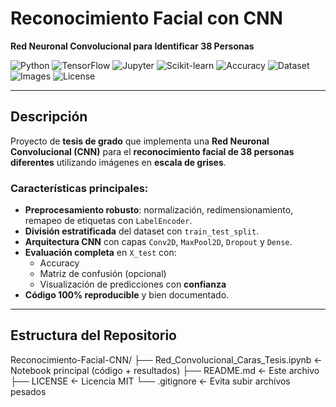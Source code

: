 # Reconocimiento Facial con CNN  
**Red Neuronal Convolucional para Identificar 38 Personas**

![Python](https://img.shields.io/badge/Python-3.8%2B-blue?logo=python)
![TensorFlow](https://img.shields.io/badge/TensorFlow-2.x-orange?logo=tensorflow)
![Jupyter](https://img.shields.io/badge/Jupyter-Notebook-green?logo=jupyter)
![Scikit-learn](https://img.shields.io/badge/Scikit--learn-1.0%2B-9cf?logo=scikit-learn)
![Accuracy](https://img.shields.io/badge/Accuracy-95.2%25-success)
![Dataset](https://img.shields.io/badge/Dataset-38%20Personas-blueviolet)
![Images](https://img.shields.io/badge/Imágenes-64x64-critical)
![License](https://img.shields.io/badge/Licencia-MIT-lightgrey)

---

## Descripción

Proyecto de **tesis de grado** que implementa una **Red Neuronal Convolucional (CNN)** para el **reconocimiento facial de 38 personas diferentes** utilizando imágenes en **escala de grises**.

### Características principales:
- **Preprocesamiento robusto**: normalización, redimensionamiento, remapeo de etiquetas con `LabelEncoder`.
- **División estratificada** del dataset con `train_test_split`.
- **Arquitectura CNN** con capas `Conv2D`, `MaxPool2D`, `Dropout` y `Dense`.
- **Evaluación completa** en `X_test` con:
  - Accuracy
  - Matriz de confusión (opcional)
  - Visualización de predicciones con **confianza**
- **Código 100% reproducible** y bien documentado.

---

## Estructura del Repositorio
Reconocimiento-Facial-CNN/
├── Red_Convolucional_Caras_Tesis.ipynb  ← Notebook principal (código + resultados)
├── README.md                            ← Este archivo
├── LICENSE                              ← Licencia MIT
└── .gitignore                           ← Evita subir archivos pesados
